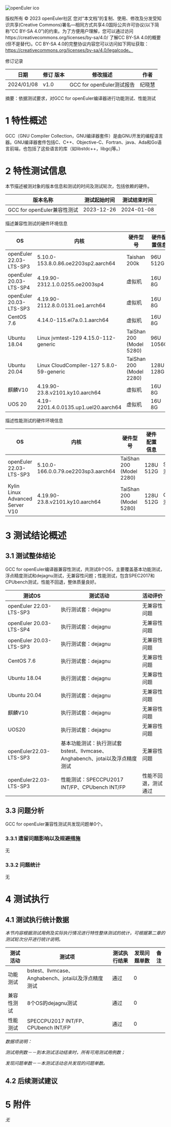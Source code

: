 ![openEuler ico](../../images/openEuler.png)

版权所有 © 2023  openEuler社区
 您对“本文档”的复制、使用、修改及分发受知识共享(Creative Commons)署名—相同方式共享4.0国际公共许可协议(以下简称“CC BY-SA 4.0”)的约束。为了方便用户理解，您可以通过访问https://creativecommons.org/licenses/by-sa/4.0/ 了解CC BY-SA 4.0的概要 (但不是替代)。CC BY-SA 4.0的完整协议内容您可以访问如下网址获取：https://creativecommons.org/licenses/by-sa/4.0/legalcode。

修订记录

| 日期        | 修订   版本 | 修改描述 | 作者 |
| ----       | ----------- | -------- | ---- |
| 2024/01/08 |   v1.0      | GCC for openEuler测试报告 | 纪晓慧 |

摘要：依据测试要求，对GCC for openEuler编译器进行功能测试、性能测试



# 1     特性概述

GCC（GNU Compiler Collection，GNU编译器套件）是由GNU开发的编程语言器。GNU编译器套件包括C、C++、Objective-C、Fortran、java、Ada和Go语言前端，也包括了这些语言的库（如libstdc++，libgcj等。）

# 2     特性测试信息

本节描述被测对象的版本信息和测试的时间及测试轮次，包括依赖的硬件。

| 版本名称 | 测试起始时间 | 测试结束时间 |
| -------- | ------------ | ------------ |
| GCC for openEuler兼容性测试 | 2023-12-26 | 2024-01-08 |

描述兼容性测试的硬件环境信息

| OS |内核 |硬件型号 | 硬件配置信息 | 备注 |
| -------- |------| ---------------- | ------------ | ---- |
|openEuler 22.03-LTS-SP3 |5.10.0-153.8.0.86.oe2203sp2.aarch64 |Taishan 200k |96U 512G |aarch64|
|openEuler 20.03-LTS-SP4|4.19.90-2312.1.0.0255.oe2003sp4 | 虚拟机 |16U 8G | aarch64 |
|openEuler 20.03-LTS-SP3 |4.19.90-2112.8.0.0131.oe1.arrch64|虚拟机| 16U 8G | aarch64 |
|CentOS 7.6 |4.14.0-115.el7a.0.1.aarch64 | 虚拟机 | 16U 8G | aarch64 |
|Ubuntu 18.04 | Linux jvmtest-129 4.15.0-112-generic| TaiShan 200 (Model 5280)| 96U 1056G | aarch64 |
|Ubuntu 20.04 |Linux CloudCompiler-127 5.8.0-59-generic| TaiShan 200 (Model 2280) | 128U 128G | aarch64 |
|麒麟V10 |4.19.90-23.8.v2101.ky10.aarch64|虚拟机| 16U 8G | aarch64 |
|UOS 20 |4.19-2201.4.0.0135.up1.uel20.aarch64| 虚拟机 | 16U 8G | aarch64|

描述性能测试的硬件环境信息

| OS                              | 内核                                | 硬件型号                 | 硬件配置信息 | 备注             |
| ------------------------------- | ----------------------------------- | ------------------------ | ------------ | ---------------- |
| openEuler 22.03-LTS-SP3         | 5.10.0-166.0.0.79.oe2203sp3.aarch64 | TaiShan 200 (Model 2280) | 128U 512G    | SPEC2017测试环境 |
| Kylin Linux Advanced Server V10 | 4.19.90-23.8.v2101.ky10.aarch64     | TaiShan 200 (Model 5280) | 128U 512G    | CPUbench测试环境 |

# 3     测试结论概述

## 3.1   测试整体结论

GCC for openEuler编译器兼容性测试，共测试8个OS，主要覆盖基本功能测试，浮点精度测试和dejagnu测试，无兼容性问题；性能测试，包含SPEC2017和CPUbench测试，性能不回退，整体质量良好。

|测试OS| 测试活动 | 活动评价 |
| -------- | -------- | -------- |
| openEuler 22.03-LTS-SP3 | 执行测试套：dejagnu |无兼容性问题|
| openEuler 20.03-LTS-SP4 | 执行测试套：dejagnu |无兼容性问题|
| openEuler 20.03-LTS-SP3 | 执行测试套：dejagnu |无兼容性问题|
| CentOS 7.6 | 执行测试套：dejagnu |无兼容性问题|
| Ubuntu 18.04 | 执行测试套：dejagnu |无兼容性问题|
| Ubuntu 20.04 | 执行测试套：dejagnu |无兼容性问题|
| 麒麟V10 | 执行测试套：dejagnu |无兼容性问题|
| UOS20 | 执行测试套：dejagnu |无兼容性问题|
|openEuler22.03-LTS-SP3|基本功能测试：执行测试套bstest、llvmcase、Anghabench、jotai以及浮点精度测试 |无兼容性问题|
|openEuler22.03-LTS-SP3|性能测试：SPECCPU2017 INT/FP、CPUbench INT/FP |性能不回退，测试通过|

## 3.3  问题分析

GCC for openEuler兼容性测试共发现问题单0个。

### 3.3.1 遗留问题影响以及规避措施
无

### 3.3.2 问题统计
无

# 4     测试执行

## 4.1   测试执行统计数据

*本节内容根据测试用例及实际执行情况进行特性整体测试的统计，可根据第二章的测试轮次分开进行统计说明。*

| 测试活动 | 测试项 | 测试执行结果 | 发现问题单数 |   备注 |
| -------- | ---------- | ------------ | ------------ | -------- |
| 功能测试 | bstest、llvmcase、Anghabench、jotai以及浮点精度测试 | 通过 | 0 |  |
| 兼容性测试 | 8个OS的dejagnu测试 | 通过 | 0  |  |
| 性能测试 | SPECCPU2017 INT/FP、CPUbench INT/FP | 通过 | 0 | |

*数据项说明：*

*测试用例数－－到本测试活动结束时，所有可用测试用例数；*

*发现问题单数－－本测试活动总共发现的问题单数。*

## 4.2   后续测试建议


# 5     附件

*无*
